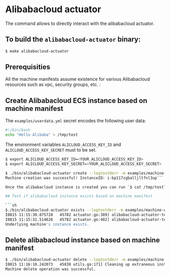 # Alibabacloud actuator

The command allows to directly interact with the alibabacloud actuator.

## To build the `alibabacloud-actuator` binary:

```sh
$ make alibabacloud-actuator
```

## Prerequisities

All the machine manifests assume existence for various Alibabacloud resources such as vpc,
security groups, etc. :

## Create Alibabacloud ECS instance based on machine manifest

The `examples/userdata.yml` secret encodes the following user data:
```sh
#!/bin/bash
echo "Hello Alibaba" > /tmp/test
```

The environment variables  `ALICLOUD_ACCESS_KEY_ID` and `ALICLOUD_ACCESS_KEY_SECRET`  must  to be set.

```sh 
$ export ALICLOUD_ACCESS_KEY_ID=<YOUR_ALICLOUD_ACCESS_KEY_ID>
$ export ALICLOUD_ACCESS_KEY_SECRET=<YOUR_ALICLOUD_ACCESS_KEY_SECRET>

```

```sh
$ ./bin/alibabacloud-actuator create --logtostderr -m examples/machine-with-user-data.yaml -u examples/userdata.yml
Machine creation was successful! InstanceID: i-bp117zgballjltfnl3up```

Once the alibabacloud instance is created you can run `$ cat /tmp/test` to verify it contains the `Ahoj` string.

## Test if alibabacloud instance exists based on machine manifest

```sh
$./bin/alibabacloud-actuator exists --logtostderr -m examples/machine-with-user-data.yaml -u examples/userdata.yml
I0815 11:15:30.875728   45782 actuator.go:389] alibabacloud-actuator-testing-machine: Checking if machine exists
I0815 11:15:31.514626   45782 actuator.go:402] alibabacloud-actuator-testing-machine: Instance exists as "i-bp117zgballjltfnl3up"
Underlying machine's instance exists.
```

## Delete alibabacloud instance based on machine manifest

```sh
$ ./bin/alibabacloud-actuator delete --logtostderr -m examples/machine-with-user-data.yaml 
I0815 11:16:10.242073   45838 utils.go:171] Cleaning up extraneous instance for machine: i-bp117zgballjltfnl3up, state: Running, launchTime: 2019-08-15T02:43Z
Machine delete operation was successful.
```

